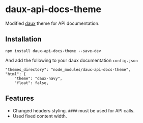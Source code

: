 # daux-api-docs-theme

Modified [daux](http://daux.io/) theme for API documentation.

## Installation

`npm install daux-api-docs-theme --save-dev`

And add the following to your daux documentation `config.json`

    "themes_directory": "node_modules/daux-api-docs-theme",
    "html": {
        "theme": "daux-navy",
        "float": false,

## Features

- Changed headers styling. `####` must be used for API calls.
- Used fixed content width. 
